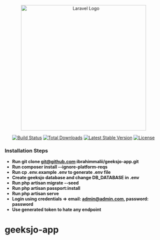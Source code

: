 <p align="center"><a href="https://laravel.com" target="_blank"><img src="https://raw.githubusercontent.com/laravel/art/master/logo-lockup/5%20SVG/2%20CMYK/1%20Full%20Color/laravel-logolockup-cmyk-red.svg" width="400" alt="Laravel Logo"></a></p>

<p align="center">
<a href="https://travis-ci.org/laravel/framework"><img src="https://travis-ci.org/laravel/framework.svg" alt="Build Status"></a>
<a href="https://packagist.org/packages/laravel/framework"><img src="https://img.shields.io/packagist/dt/laravel/framework" alt="Total Downloads"></a>
<a href="https://packagist.org/packages/laravel/framework"><img src="https://img.shields.io/packagist/v/laravel/framework" alt="Latest Stable Version"></a>
<a href="https://packagist.org/packages/laravel/framework"><img src="https://img.shields.io/packagist/l/laravel/framework" alt="License"></a>
</p>

### Installation Steps

- **Run git clone git@github.com:ibrahimmalii/geeksjo-app.git**
- **Run composer install --ignore-platform-reqs**
- **Run cp .env.example .env to generate .env file**
- **Create geeksjo database and change DB_DATABASE in .env**
- **Run php artisan migrate --seed**
- **Run php artisan passport:install**
- **Run php artisan serve**
- **Login using credentials => email: admin@admin.com, password: password**
- **Use generated token to hate any endpoint**

# geeksjo-app
